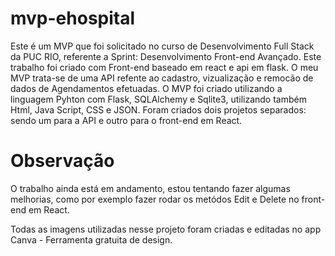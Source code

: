 # mvp-ehospital
Este é um MVP que foi solicitado no curso de Desenvolvimento Full Stack da PUC RIO, referente a Sprint: Desenvolvimento Front-end Avançado.
Este trabalho foi criado com Front-end baseado em react e api em flask. O meu MVP trata-se de uma API refente ao cadastro, vizualização 
e remocão de dados de Agendamentos efetuadas. O MVP foi criado utilizando a linguagem Pyhton com Flask, SQLAlchemy e Sqlite3, 
utilizando também Html, Java Script, CSS e JSON. 
Foram criados dois projetos separados: sendo um para a API e outro para o front-end em React.

# Observação
O trabalho ainda está em andamento, estou tentando fazer algumas melhorias, como por exemplo fazer rodar os metódos Edit e Delete no front-end em React.

Todas as imagens utilizadas nesse projeto foram criadas e editadas no app Canva - Ferramenta gratuita de design.
